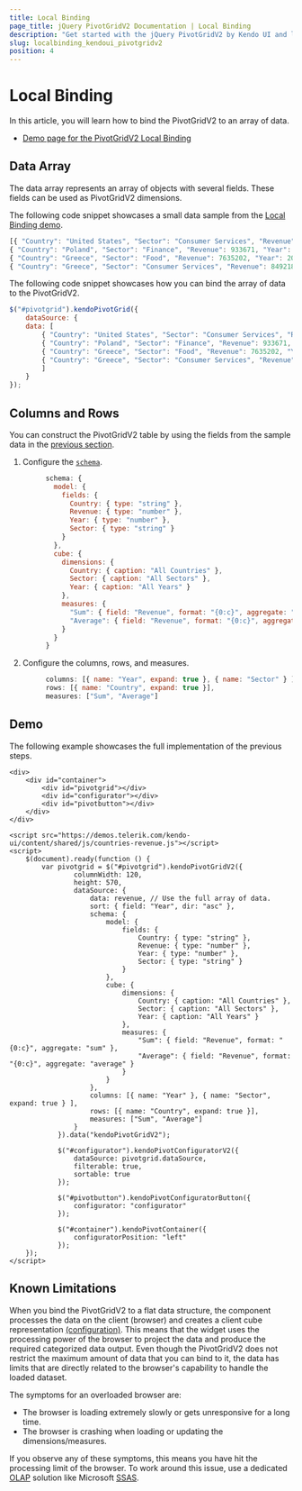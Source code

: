 ```yaml
---
title: Local Binding
page_title: jQuery PivotGridV2 Documentation | Local Binding
description: "Get started with the jQuery PivotGridV2 by Kendo UI and learn how to bind it to a local array of data."
slug: localbinding_kendoui_pivotgridv2
position: 4
---
```


# Local Binding

In this article, you will learn how to bind the PivotGridV2 to an array of data.

* [Demo page for the PivotGridV2 Local Binding](https://demos.telerik.com/kendo-ui/pivotgridv2/local-flat-data-binding)

## Data Array

The data array represents an array of objects with several fields. These fields can be used as PivotGridV2 dimensions.

The following code snippet showcases a small data sample from the [Local Binding demo](https://demos.telerik.com/kendo-ui/pivotgridv2/local-flat-data-binding).

```javascript
[{ "Country": "United States", "Sector": "Consumer Services", "Revenue": 5572312, "Year": 2015 },
{ "Country": "Poland", "Sector": "Finance", "Revenue": 933671, "Year": 2020 },
{ "Country": "Greece", "Sector": "Food", "Revenue": 7635202, "Year": 2019 },
{ "Country": "Greece", "Sector": "Consumer Services", "Revenue": 8492182, "Year": 2015 }]
```

The following code snippet showcases how you can bind the array of data to the PivotGridV2.

```javascript
$("#pivotgrid").kendoPivotGrid({
    dataSource: {
    data: [
        { "Country": "United States", "Sector": "Consumer Services", "Revenue": 5572312, "Year": 2015 },
        { "Country": "Poland", "Sector": "Finance", "Revenue": 933671, "Year": 2020 },
        { "Country": "Greece", "Sector": "Food", "Revenue": 7635202, "Year": 2019 },
        { "Country": "Greece", "Sector": "Consumer Services", "Revenue": 8492182, "Year": 2015 }
        ]
    }
});
```

## Columns and Rows

You can construct the PivotGridV2 table by using the fields from the sample data in the [previous section](#data-array).

   1. Configure the [`schema`](/api/javascript/data/pivotdatasource/configuration/schema#schemacube).

   ```javascript
            schema: {
              model: {
                fields: {
                  Country: { type: "string" },
                  Revenue: { type: "number" },
                  Year: { type: "number" },
                  Sector: { type: "string" }
                }
              },
              cube: {
                dimensions: {
                  Country: { caption: "All Countries" },
                  Sector: { caption: "All Sectors" },
                  Year: { caption: "All Years" }
                },
                measures: {
                  "Sum": { field: "Revenue", format: "{0:c}", aggregate: "sum" },
                  "Average": { field: "Revenue", format: "{0:c}", aggregate: "average" }
                }
              }
            }
   ```

   2. Configure the columns, rows, and measures.

   ```javascript
            columns: [{ name: "Year", expand: true }, { name: "Sector" } ],
            rows: [{ name: "Country", expand: true }],
            measures: ["Sum", "Average"]
   ```

## Demo

The following example showcases the full implementation of the previous steps.

```dojo
<div>
    <div id="container">
        <div id="pivotgrid"></div>
        <div id="configurator"></div>
        <div id="pivotbutton"></div>
    </div>
</div>

<script src="https://demos.telerik.com/kendo-ui/content/shared/js/countries-revenue.js"></script>
<script>
    $(document).ready(function () {
        var pivotgrid = $("#pivotgrid").kendoPivotGridV2({
                columnWidth: 120,
                height: 570,
                dataSource: {
                    data: revenue, // Use the full array of data.
                    sort: { field: "Year", dir: "asc" },
                    schema: {
                        model: {
                            fields: {
                                Country: { type: "string" },
                                Revenue: { type: "number" },
                                Year: { type: "number" },
                                Sector: { type: "string" }
                            }
                        },
                        cube: {
                            dimensions: {
                                Country: { caption: "All Countries" },
                                Sector: { caption: "All Sectors" },
                                Year: { caption: "All Years" }
                            },
                            measures: {
                                "Sum": { field: "Revenue", format: "{0:c}", aggregate: "sum" },
                                "Average": { field: "Revenue", format: "{0:c}", aggregate: "average" }
                            }
                        }
                    },
                    columns: [{ name: "Year" }, { name: "Sector", expand: true } ],
                    rows: [{ name: "Country", expand: true }],
                    measures: ["Sum", "Average"]
                }
            }).data("kendoPivotGridV2");

            $("#configurator").kendoPivotConfiguratorV2({
                dataSource: pivotgrid.dataSource,
                filterable: true,
                sortable: true
            });

            $("#pivotbutton").kendoPivotConfiguratorButton({
                configurator: "configurator"
            });

            $("#container").kendoPivotContainer({
                configuratorPosition: "left"
            });
    });
</script>
```

## Known Limitations

When you bind the PivotGridV2 to a flat data structure, the component processes the data on the client (browser) and creates a client cube representation [(configuration)](/api/javascript/data/pivotdatasource/configuration/schema#schemacube). This means that the widget uses the processing power of the browser to project the data and produce the required categorized data output. Even though the PivotGridV2 does not restrict the maximum amount of data that you can bind to it, the data has limits that are directly related to the browser's capability to handle the loaded dataset.

The symptoms for an overloaded browser are:
- The browser is loading extremely slowly or gets unresponsive for a long time.
- The browser is crashing when loading or updating the dimensions/measures.

If you observe any of these symptoms, this means you have hit the processing limit of the browser. To work around this issue, use a dedicated [OLAP](https://en.wikipedia.org/wiki/Online_analytical_processing) solution like Microsoft [SSAS](https://technet.microsoft.com/en-us/library/ms175609(v=sql.90).aspx).
